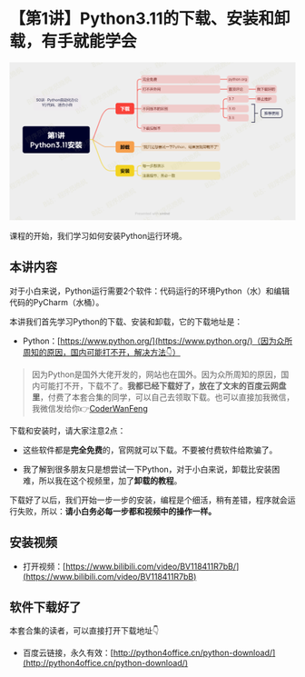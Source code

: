 # 【第1讲】Python3.11的下载、安装和卸载，有手就能学会


![](../xmind/imgs/50-01-python.png)

课程的开始，我们学习如何安装Python运行环境。

## 本讲内容

对于小白来说，Python运行需要2个软件：代码运行的环境Python（水）和编辑代码的PyCharm（水桶）。

本讲我们首先学习Python的下载、安装和卸载，它的下载地址是：

- Python：[https://www.python.org/](https://www.python.org/)（因为众所周知的原因，国内可能打不开，解决方法👇）

>因为Python是国外大佬开发的，网站也在国外。因为众所周知的原因，国内可能打不开，下载不了。**我都已经下载好了，放在了文末的百度云网盘里**，付费了本套合集的同学，可以自己去领取下载。也可以直接加我微信，我微信发给你👉[CoderWanFeng](https://mp.weixin.qq.com/s/yFcocJbfS9Hs375NhE8Gbw)

下载和安装时，请大家注意2点：

- 这些软件都是**完全免费**的，官网就可以下载。不要被付费软件给欺骗了。

- 我了解到很多朋友只是想尝试一下Python，对于小白来说，卸载比安装困难，所以我在这个视频里，加了**卸载的教程**。

下载好了以后，我们开始一步一步的安装，编程是个细活，稍有差错，程序就会运行失败，所以：**请小白务必每一步都和视频中的操作一样。**


## 安装视频

- 打开视频：[https://www.bilibili.com/video/BV118411R7bB/](https://www.bilibili.com/video/BV118411R7bB)


## 软件下载好了

本套合集的读者，可以直接打开下载地址👇

- 百度云链接，永久有效：[http://python4office.cn/python-download/](http://python4office.cn/python-download/)





